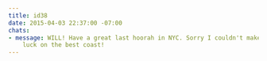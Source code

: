 ```yaml
---
title: id38
date: 2015-04-03 22:37:00 -07:00
chats:
- message: WILL! Have a great last hoorah in NYC. Sorry I couldn't make it. Best of
    luck on the best coast!
---
```


